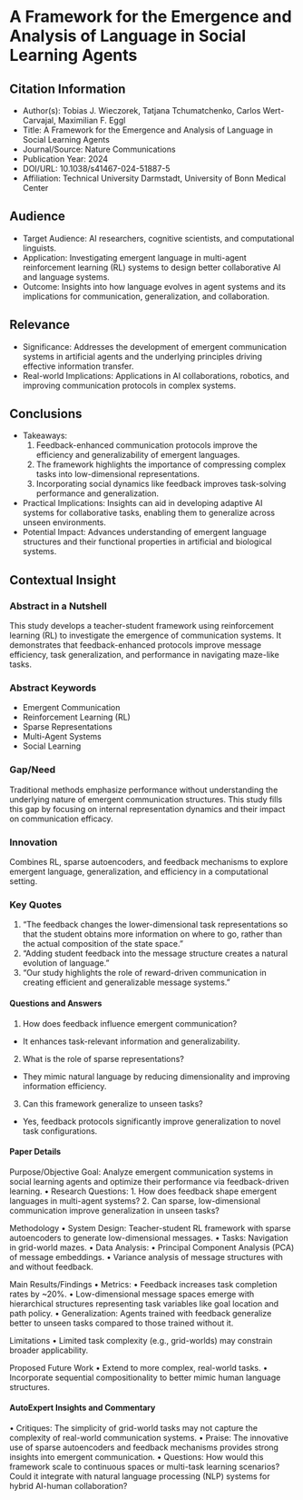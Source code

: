 # A Framework for the Emergence and Analysis of Language in Social Learning Agents

## Citation Information

- Author(s): Tobias J. Wieczorek, Tatjana Tchumatchenko, Carlos Wert-Carvajal, Maximilian F. Eggl
- Title: A Framework for the Emergence and Analysis of Language in Social Learning Agents
- Journal/Source: Nature Communications
- Publication Year: 2024
- DOI/URL: 10.1038/s41467-024-51887-5
- Affiliation: Technical University Darmstadt, University of Bonn Medical Center

## Audience
- Target Audience: AI researchers, cognitive scientists, and computational linguists.
- Application: Investigating emergent language in multi-agent reinforcement learning (RL) systems to design better collaborative AI and language systems.
- Outcome: Insights into how language evolves in agent systems and its implications for communication, generalization, and collaboration.

## Relevance
- Significance: Addresses the development of emergent communication systems in artificial agents and the underlying principles driving effective information transfer.
- Real-world Implications: Applications in AI collaborations, robotics, and improving communication protocols in complex systems.

## Conclusions
- Takeaways:
    1. Feedback-enhanced communication protocols improve the efficiency and generalizability of emergent languages.
	2.	The framework highlights the importance of compressing complex tasks into low-dimensional representations.
	3.	Incorporating social dynamics like feedback improves task-solving performance and generalization.
- Practical Implications: Insights can aid in developing adaptive AI systems for collaborative tasks, enabling them to generalize across unseen environments.
- Potential Impact: Advances understanding of emergent language structures and their functional properties in artificial and biological systems.

## Contextual Insight

### Abstract in a Nutshell

This study develops a teacher-student framework using reinforcement learning (RL) to investigate the emergence of communication systems. It demonstrates that feedback-enhanced protocols improve message efficiency, task generalization, and performance in navigating maze-like tasks.

### Abstract Keywords
- Emergent Communication
- Reinforcement Learning (RL)
- Sparse Representations
- Multi-Agent Systems
- Social Learning

### Gap/Need

Traditional methods emphasize performance without understanding the underlying nature of emergent communication structures. This study fills this gap by focusing on internal representation dynamics and their impact on communication efficacy.

### Innovation

Combines RL, sparse autoencoders, and feedback mechanisms to explore emergent language, generalization, and efficiency in a computational setting.

### Key Quotes

1.	“The feedback changes the lower-dimensional task representations so that the student obtains more information on where to go, rather than the actual composition of the state space.”
2.	“Adding student feedback into the message structure creates a natural evolution of language.”
3.	“Our study highlights the role of reward-driven communication in creating efficient and generalizable message systems.”

#### Questions and Answers

1.	How does feedback influence emergent communication?
- It enhances task-relevant information and generalizability.
2.	What is the role of sparse representations?
- They mimic natural language by reducing dimensionality and improving information efficiency.
3.	Can this framework generalize to unseen tasks?
- Yes, feedback protocols significantly improve generalization to novel task configurations.

#### Paper Details

Purpose/Objective Goal: Analyze emergent communication systems in social learning agents and optimize their performance via feedback-driven learning.
	•	Research Questions:
	1.	How does feedback shape emergent languages in multi-agent systems?
	2.	Can sparse, low-dimensional communication improve generalization in unseen tasks?

Methodology
	•	System Design: Teacher-student RL framework with sparse autoencoders to generate low-dimensional messages.
	•	Tasks: Navigation in grid-world mazes.
	•	Data Analysis:
	•	Principal Component Analysis (PCA) of message embeddings.
	•	Variance analysis of message structures with and without feedback.

Main Results/Findings
	•	Metrics:
	•	Feedback increases task completion rates by ~20%.
	•	Low-dimensional message spaces emerge with hierarchical structures representing task variables like goal location and path policy.
	•	Generalization: Agents trained with feedback generalize better to unseen tasks compared to those trained without it.

Limitations
	•	Limited task complexity (e.g., grid-worlds) may constrain broader applicability.

Proposed Future Work
	•	Extend to more complex, real-world tasks.
	•	Incorporate sequential compositionality to better mimic human language structures.

#### AutoExpert Insights and Commentary

•	Critiques: The simplicity of grid-world tasks may not capture the complexity of real-world communication systems.
•	Praise: The innovative use of sparse autoencoders and feedback mechanisms provides strong insights into emergent communication.
•	Questions: How would this framework scale to continuous spaces or multi-task learning scenarios? Could it integrate with natural language processing (NLP) systems for hybrid AI-human collaboration?